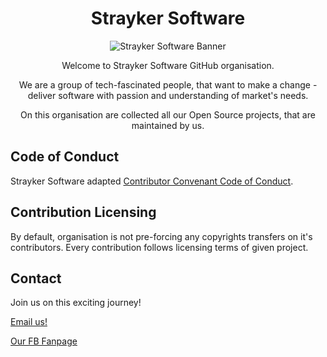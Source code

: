 <div style="text-align: center;">
    <h1>Strayker Software</h1>
    <img src="banner.png" alt="Strayker Software Banner" />
</div>

<div style="text-align: center;">
    <p>Welcome to Strayker Software GitHub organisation.</p>
    <p>We are a group of tech-fascinated people, that want to make a change - deliver software with passion and understanding of market's needs.</p>
    <p>On this organisation are collected all our Open Source projects, that are maintained by us.</p>
</div>

## Code of Conduct

Strayker Software adapted [Contributor Convenant Code of Conduct](https://www.contributor-covenant.org/).

## Contribution Licensing

By default, organisation is not pre-forcing any copyrights transfers on it's contributors.
Every contribution follows licensing terms of given project.

## Contact

Join us on this exciting journey!

[Email us!](mailto:contact@straykersoftware.pl)

[Our FB Fanpage](https://www.facebook.com/straykersoftware)
